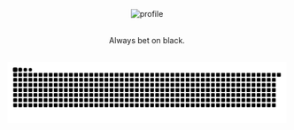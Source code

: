 <div align="center">
 <img src="https://raw.githubusercontent.com/sebastianjnuwu/sebastianjnuwu/d864300df6e07477d3912a155433711750bf6bee/imagens/dazai.png" alt="profile"/>
</div>
<br>
 <p align="center">
 <smail>Always bet on black.<smail>
 </p>
<br>
<img alt="little snake" src="https://github.com/mnlyx/mnlyx/blob/main/github-contribution-grid-snake.svg"/>
